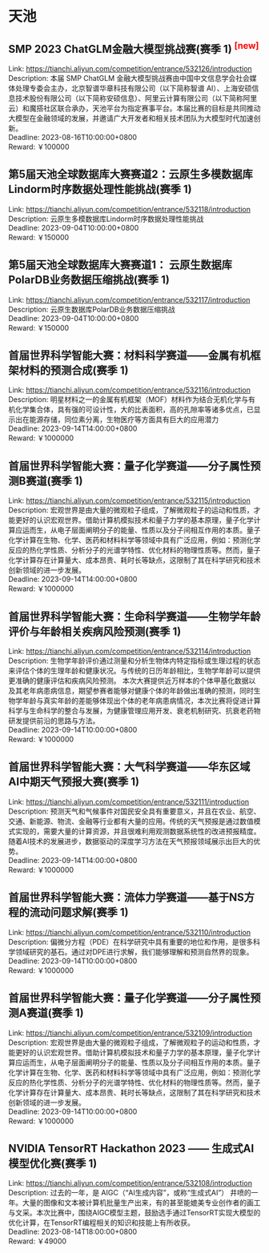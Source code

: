 # 天池



## SMP 2023 ChatGLM金融大模型挑战赛(赛季 1) <sup style="color:red">[new]<sup>  

Link: https://tianchi.aliyun.com/competition/entrance/532126/introduction  
Description: 本届 SMP  ChatGLM 金融大模型挑战赛由中国中文信息学会社会媒体处理专委会主办，北京智谱华章科技有限公司（以下简称智谱 AI）、上海安硕信息技术股份有限公司（以下简称安硕信息）、阿里云计算有限公司（以下简称阿里云）和魔搭社区联合承办，天池平台为指定赛事平台。本届比赛的目标是共同推动大模型在金融领域的发展，并邀请广大开发者和相关技术团队为大模型时代加速创新。  
Deadline: 2023-08-16T10:00:00+0800  
Reward: ￥100000  


## 第5届天池全球数据库大赛赛道2：云原生多模数据库Lindorm时序数据处理性能挑战(赛季 1)

Link: https://tianchi.aliyun.com/competition/entrance/532118/introduction  
Description: 云原生多模数据库Lindorm时序数据处理性能挑战  
Deadline: 2023-09-04T10:00:00+0800  
Reward: ￥150000  


## 第5届天池全球数据库大赛赛道1： 云原生数据库PolarDB业务数据压缩挑战(赛季 1)

Link: https://tianchi.aliyun.com/competition/entrance/532117/introduction  
Description: 云原生数据库PolarDB业务数据压缩挑战  
Deadline: 2023-09-04T10:00:00+0800  
Reward: ￥150000  


## 首届世界科学智能大赛：材料科学赛道——金属有机框架材料的预测合成(赛季 1)

Link: https://tianchi.aliyun.com/competition/entrance/532116/introduction  
Description: 明星材料之一的金属有机框架（MOF）材料作为结合无机化学与有机化学集合体，具有强的可设计性，大的比表面积，高的孔隙率等诸多优点，已显示出在能源存储，同位素分离，生物医疗等方面具有巨大的应用潜力  
Deadline: 2023-09-14T14:00:00+0800  
Reward: ￥1000000  


## 首届世界科学智能大赛：量子化学赛道——分子属性预测B赛道(赛季 1)

Link: https://tianchi.aliyun.com/competition/entrance/532115/introduction  
Description: 宏观世界是由大量的微观粒子组成，了解微观粒子的运动和性质，才能更好的认识宏观世界。借助计算机模拟技术和量子力学的基本原理，量子化学计算应运而生，从电子层面阐明分子的能量、性质以及分子间相互作用的本质。量子化学计算在生物、化学、医药和材料科学等领域中具有广泛应用，例如：预测化学反应的热化学性质、分析分子的光谱学特性、优化材料的物理性质等。然而，量子化学计算存在计算量大、成本昂贵、耗时长等缺点，这限制了其在科学研究和技术创新领域的进一步发展。  
Deadline: 2023-09-14T14:00:00+0800  
Reward: ￥1000000  


## 首届世界科学智能大赛：生命科学赛道——生物学年龄评价与年龄相关疾病风险预测(赛季 1)

Link: https://tianchi.aliyun.com/competition/entrance/532114/introduction  
Description: 生物学年龄评价通过测量和分析生物体内特定指标或生理过程的状态来评估个体的生理年龄和健康状况。与传统的日历年龄相比，生物学年龄可以提供更准确的健康评估和疾病风险预测。 本次大赛提供近万样本的个体甲基化数据以及其老年病患病信息，期望参赛者能够对健康个体的年龄做出准确的预测，同时生物学年龄与真实年龄的差能够体现出个体的老年病患病情况，本次比赛将促进计算科学与生命科学的整合与发展，为健康管理应用开发、衰老机制研究、抗衰老药物研发提供前沿的思路与方法。  
Deadline: 2023-09-14T10:00:00+0800  
Reward: ￥1000000  


## 首届世界科学智能大赛：大气科学赛道——华东区域AI中期天气预报大赛(赛季 1)

Link: https://tianchi.aliyun.com/competition/entrance/532111/introduction  
Description: 预测天气和气候事件对国民安全具有重要意义，并且在农业、航空、交通、新能源、物流、金融等行业都有大量的应用。传统的天气预报是通过数值模式实现的，需要大量的计算资源，并且很难利用观测数据系统性的改进预报精度。随着AI技术的发展进步，数据驱动的深度学习方法在天气预报领域展示出巨大的优势。  
Deadline: 2023-09-14T14:00:00+0800  
Reward: ￥1000000  


## 首届世界科学智能大赛：流体力学赛道——基于NS方程的流动问题求解(赛季 1)

Link: https://tianchi.aliyun.com/competition/entrance/532110/introduction  
Description: 偏微分方程（PDE）在科学研究中具有重要的地位和作用，是很多科学领域研究的基石。通过对DPE进行求解，我们能够理解和预测自然界的现象。  
Deadline: 2023-09-14T10:00:00+0800  
Reward: ￥1000000  


## 首届世界科学智能大赛：量子化学赛道——分子属性预测A赛道(赛季 1)

Link: https://tianchi.aliyun.com/competition/entrance/532109/introduction  
Description: 宏观世界是由大量的微观粒子组成，了解微观粒子的运动和性质，才能更好的认识宏观世界。借助计算机模拟技术和量子力学的基本原理，量子化学计算应运而生，从电子层面阐明分子的能量、性质以及分子间相互作用的本质。量子化学计算在生物、化学、医药和材料科学等领域中具有广泛应用，例如：预测化学反应的热化学性质、分析分子的光谱学特性、优化材料的物理性质等。然而，量子化学计算存在计算量大、成本昂贵、耗时长等缺点，这限制了其在科学研究和技术创新领域的进一步发展。  
Deadline: 2023-09-14T10:00:00+0800  
Reward: ￥1000000  


## NVIDIA TensorRT Hackathon 2023 —— 生成式AI模型优化赛(赛季 1)

Link: https://tianchi.aliyun.com/competition/entrance/532108/introduction  
Description: 过去的一年，是 AIGC（“AI生成内容”，或称“生成式AI”） 井喷的一年。大量的图像和文本被计算机批量生产出来，有的甚至能媲美专业创作者的画工与文采。本次比赛中，围绕AIGC模型主题，鼓励选手通过TensorRT实现大模型的优化计算，在TensorRT编程相关的知识和技能上有所收获。  
Deadline: 2023-08-14T18:00:00+0800  
Reward: ￥49000  


